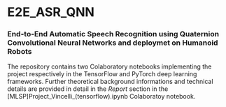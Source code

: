 # E2E_ASR_QNN

### End-to-End Automatic Speech Recognition using Quaternion Convolutional Neural Networks and deploymet on Humanoid Robots
The repository contains two Colaboratory notebooks implementing the project respectively in the TensorFlow and PyTorch deep learning frameworks.
Further theoretical background informations and technical details are provided in detail in the *Report* section in the [MLSP]Project_Vincelli_(tensorflow).ipynb Colaboratoy notebook.
